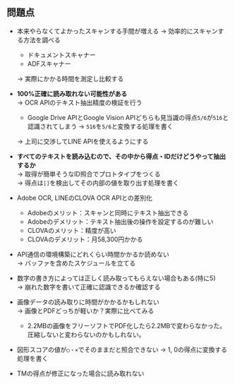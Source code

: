 ## 問題点
- 本来やらなくてよかったスキャンする手間が増える
→ 効率的にスキャンする方法を調べる  
  - ドキュメントスキャナー
  - ADFスキャナー  

  → 実際にかかる時間を測定し比較する

- **100%正確に読み取れない可能性がある**  
→ OCR APIのテキスト抽出精度の検証を行う
  - Google Drive APIとGoogle Vision APIどちらも見当識の得点`5/6`が`516`と認識されてしまう
  → `516`を`5/6`と変換する処理を書く  

  → 上司に交渉してLINE APIを使えるようにする  

- **すべてのテキストを読み込むので、その中から得点・IDだけどうやって抽出するか**  
→ 取得が簡単そうなID照合でプロトタイプをつくる  
→ 得点は`[]`を検出してその内部の値を取り出す処理を書く

- Adobe OCR, LINEのCLOVA OCR APIとの差別化
  - Adobeのメリット：スキャンと同時にテキスト抽出できる
  - Adobeのデメリット：テキスト抽出後の操作を設定するのが難しい
  - CLOVAのメリット：精度が高い
  - CLOVAのデメリット：月58,300円かかる  

- API通信の環境構築にどれくらい時間かかるか読めない  
→ バッファを含めたスケジュールを立てる
- 数字の書き方によっては正しく読み取ってもらえない場合もある(特に5)  
→ 崩れた数字を書いて正確に認識できるか確認する
- 画像データの読み取りに時間がかかるかもしれない  
→ 画像とPDFどっちが軽いか？実際に比べてみる
  - 2.2MBの画像をフリーソフトでPDF化したら2.2MBで変わらなかった。圧縮しないと変わらないのかもしれない。
- 図形スコアの値が`○・×`でそのままだと照合できない
→ 1, 0の得点に変換する処理を書く
- TMの得点が修正になった場合に読み取れない